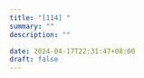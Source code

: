 ```yaml
---
title: "[114] "
summary: ""
description: ""

date: 2024-04-17T22:31:47+08:00
draft: false
---
```



